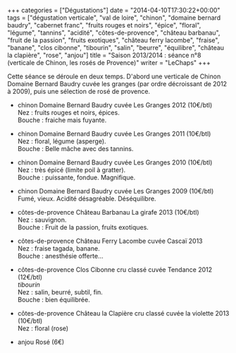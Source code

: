 +++
categories = ["Dégustations"]
date = "2014-04-10T17:30:22+00:00"
tags = ["dégustation verticale", "val de loire", "chinon", "domaine bernard baudry", "cabernet franc", "fruits rouges et noirs", "épice", "floral", "légume", "tannins", "acidité", "côtes-de-provence", "château barbanau", "fruit de la passion", "fruits exotiques", "château ferry lacombe", "fraise", "banane", "clos cibonne", "tibourin", "salin", "beurre", "équilibre", "château la clapière", "rose", "anjou"]
title = "Saison 2013/2014 : séance n°8 (verticale de Chinon, les rosés de Provence)"
writer = "LeChaps"
+++

Cette séance se déroule en deux temps. D'abord une verticale de Chinon Domaine Bernard Baudry cuvée les granges (par ordre décroissant de 2012 à 2009), puis une sélection de rosé de provence.

* chinon Domaine Bernard Baudry cuvée Les Granges 2012 (10€/btl)  
Nez : fruits rouges et noirs, épices.  
Bouche : fraiche mais fuyante.

* chinon Domaine Bernard Baudry cuvée Les Granges 2011 (10€/btl)  
Nez : floral, légume (asperge).  
Bouche : Belle mâche avec des tannins.

* chinon Domaine Bernard Baudry cuvée Les Granges 2010 (10€/btl) <i class="fa fa-plus-circle"></i>  
Nez : très épicé (limite poil à gratter).  
Bouche : puissante, fondue. Magnifique.

* chinon Domaine Bernard Baudry cuvée Les Granges 2009 (10€/btl) <i class="fa fa-minus-circle"></i>  
Fumé, vieux. Acidité désagréable. Déséquilibre.

* côtes-de-provence Château Barbanau La girafe 2013 (10€/btl) <i class="fa fa-plus-circle"></i>  
Nez : sauvignon.  
Bouche : Fruit de la passion, fruits exotiques.

* côtes-de-provence Château Ferry Lacombe cuvée Cascaï 2013 <i class="fa fa-minus-circle"></i> <i class="fa fa-minus-circle"></i>  
Nez : fraise tagada, banane.  
Bouche : anesthésie offerte...

* côtes-de-provence Clos Cibonne cru classé cuvée Tendance 2012 (12€/btl) <i class="fa fa-plus-circle"></i>  
_tibourin_  
Nez : salin, beurré, subtil, fin.  
Bouche : bien équilibrée.

* côtes-de-provence Château la Clapière cru classé cuvée la violette 2013 (10€/btl)  
Nez : floral (rose)

* anjou Rosé (6€)
